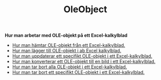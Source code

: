﻿---
title: OleObject
second_title: Aspose.Cells Cloud Documen
type: docs
url: /sv/oleobjects/
aliases: [/working-with-oleobjects/]
keywords: Get, add, delete, and update an OLE object in an Excel worksheet
description: Aspose.Cells Cloud REST API stöd för att hämta, lägga till, ta bort och uppdatera ett OLE-objekt i ett Excel-kalkylblad. SDK stöder olika utvecklingsspråk. De inkluderar Android, C#, Go, Java, NodeJS, Perl, PHP, Python, Ruby och swift
weight: 100
kwords: Excel, Office Cloud, REST API, Spreadsheet, PDF, CSV, Json, Markdwon, OleObjects
---
**Hur man arbetar med OLE-objekt på ett Excel-kalkylblad**

- [Hur man hämtar OLE-objekt från ett Excel-kalkylblad.](/cells/sv/oleobjects/get/)
- [Hur man lägger till OLE-objekt i ab Excel kalkylblad.](/cells/sv/oleobjects/add/)
- [Hur man uppdaterar ett specifikt OLE-objekt i ett Excel-kalkylblad.](/cells/sv/oleobjects/update/)
- [Hur man konverterar ett OLE-objekt till en bild i ett Excel-kalkylblad.](/cells/sv/oleobjects/convert/)
- [Hur man tar bort alla OLE-objekt i ett Excel-kalkylblad.](/cells/sv/oleobjects/clear/)
- [Hur man tar bort ett specifikt OLE-objekt i ett Excel-kalkylblad.](/cells/sv/oleobjects/delete/)
